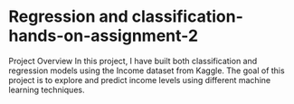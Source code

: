 # Regression and classification-hands-on-assignment-2
Project Overview
In this project, I have built both classification and regression models using the Income dataset from Kaggle. The goal of this project is to explore and predict income levels using different machine learning techniques.

